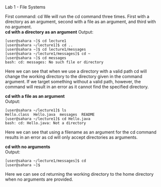 Lab 1 - File Systems

First command: cd 
We will run the cd command three times. First with a directory as an argument, second with a file as an argument, and
third with no argument.  
**cd with a directory as an argument**
Output:  
```
[user@sahara ~]$ cd lecture1
[user@sahara ~/lecture1]$ cd ..
[user@sahara ~]$ cd lecture1/messages
[user@sahara ~/lecture1/messages]$ cd ~
[user@sahara ~]$ cd messages
bash: cd: messages: No such file or directory
```
Here we can see that when we use a directory with a valid path cd will change the working directory to
the directory given in the command argument. If we target something without a valid path, however, the 
command will result in an error as it cannot find the specified directory.  

**cd with a file as an argument**  
Output:  
```
[user@sahara ~/lecture1]$ ls
Hello.class  Hello.java  messages  README
[user@sahara ~/lecture1]$ cd Hello.java
bash: cd: Hello.java: Not a directory
```
Here we can see that using a filename as an argument for the cd command results in an error as cd will
only accept directories as arguments.  

**cd with no arguments**  
Output:  
```
[user@sahara ~/lecture1/messages]$ cd
[user@sahara ~]$ 
```
Here we can see cd returning the working directory to the home directory when no arguments are provided.  


